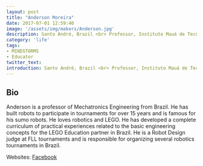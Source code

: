 ```yaml
---
layout: post
title: "Anderson Moreira"
date: 2017-07-01 12:59:40
image: '/assets/img/makers/Anderson.jpg'
description: Santo André, Brazil <br> Professor, Instituto Mauá de Tecnologia
category: 'life'
tags:
- MINDSTORMS
- Educator
twitter_text:
introduction: Santo André, Brazil <br> Professor, Instituto Mauá de Tecnologia
---
```




## Bio

Anderson is a professor of Mechatronics Engineering from Brazil. He has built robots to participate in tournaments for over 15 years and is famous for his sumo robots. He loves robotics and LEGO. He has developed a complete curriculum of practical experiences related to the basic engineering concepts for the LEGO Education partner in Brazil. He is a Robot Design judge at FLL tournaments and is responsible for organizing several robotics tournaments in Brazil.


Websites: [Facebook](https://www.facebook.com/anderson.hmoreira)
